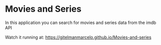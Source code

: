 # Movies and Series

In this application you can search for movies and series data from the imdb API

Watch it running at: https://gitelmanmarcelo.github.io/Movies-and-series
